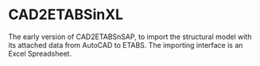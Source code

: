 # CAD2ETABSinXL
The early version of CAD2ETABSnSAP, to import the structural model with its attached data from AutoCAD to ETABS.
The importing interface is an Excel Spreadsheet.

